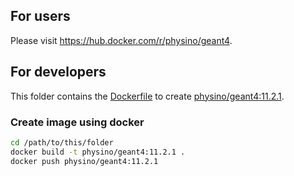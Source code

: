 ## For users

Please visit <https://hub.docker.com/r/physino/geant4>.

## For developers

This folder contains the [Dockerfile](Dockerfile) to create [physino/geant4:11.2.1](https://hub.docker.com/r/physino/geant4/tags).

### Create image using docker

```sh
cd /path/to/this/folder
docker build -t physino/geant4:11.2.1 .
docker push physino/geant4:11.2.1
```

